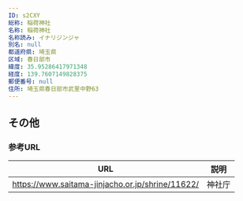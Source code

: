 ```yaml
---
ID: s2CXY
総称: 稲荷神社
名称: 稲荷神社
名称読み: イナリジンジャ
別名: null
都道府県: 埼玉県
区域: 春日部市
緯度: 35.95286417971348
経度: 139.7607149828375
郵便番号: null
住所: 埼玉県春日部市武里中野63
---
```


## その他

### 参考URL

| URL                                              | 説明   |
| ------------------------------------------------ | ------ |
| https://www.saitama-jinjacho.or.jp/shrine/11622/ | 神社庁 |
